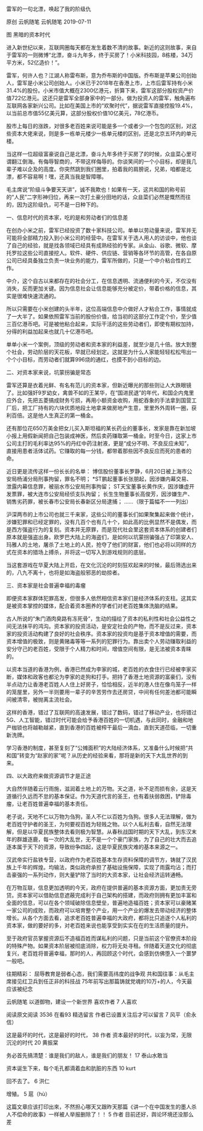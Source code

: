 雷军的一句北漂，唤起了我的阶级仇

原创 云帆随笔  云帆随笔  2019-07-11

图 黑暗的资本时代

进入新世纪以来，互联网圈每天都在发生着数不清的故事。新近的这则故事，来自于雷军的一则微博“北漂，奋斗九年多，终于买房了！小米科技园，8栋楼，34万平方米，52亿造价！”。

雷军，何许人也？江湖人称雷布斯，意为乔布斯的中国版。乔布斯是苹果公司创始人，雷军是小米公司创始人。小米已于2018年在香港上市，上市后雷军持有小米31.4%的股份。小米市值大概在2300亿港元，折算下来，雷军这部分股权资产价值722亿港元。这还只是雷军全部身家中的一部分。做为投资人的雷军，触角遍布互联网各家新兴公司。比如在美国上市的“欢聚时代”，据说雷军直接控股19.4%，以当前总市值55亿美元算，这部分股权价值10亿美元，78亿港币。

股市上每日的涨跌，对很多老百姓来说可能是多一个或者少一个包包的区别，对这些资本大佬来说，则是多一栋单元楼少一栋单元楼的区别，还是北京五环内的单元楼。

当这样一位超级富豪说自己是北漂，奋斗九年多终于买房了的时候，众韭菜心里可谓翻江倒海。有侮辱智商的，不带这样侮辱的。你谈笑间的一个小目标，却是我几辈子难以企及的高度。你突然跳到我们圈里，拍着我的肩膀说，兄弟，咱都是北漂，都不容易啊！嘿，还真当我是智障哪。

毛主席说“阶级斗争要天天讲”，诚不我欺也！如果有一天，这共和国的称号前的“人民”二字形神归位，再来一次打土豪分田地的话，众韭菜们必然是慨然而往的，因为这阶级仇，可不是一日种下的。

一、信息时代的资本家，吃的是和劳动者们的信息差

在创办小米之前，雷军已经投资了数十家科技公司。单单以劳动量来说，雷军并无可能将全部精力投入到小米公司的经营中。在雷军关于选人用人的访谈中，他也谈了自己的经验，就是找各领域已经具有成熟经验的专家。从金山、谷歌、微软、摩托罗拉这些公司直接挖人。软件、硬件、供应链、营销等各环节的高管，在各自原公司已经具备独立负责一块业务的能力，雷军所做的，只是一个中介粘合性的工作。

中介，这个自古以来都存在的社会分工，在信息透明、流通便利的今天，不仅没有消失，反而更加关键。因为信息社会让信息能够充分被定价，带着价格的信息，其实是很难快速流通的。

所以只需要在小米创建的头半年，这位高端信息中介做好人才粘合工作，事情就成了一大半了。如果依照雷军当前的股份价值，给当初的这部分工作定个价，至少值三百亿港币吧。可是被他粘合起来，实际干活的这些劳动者们，即使有期权加持，分得的利益加起来也就几十亿港币吧。

单单小米一个案例，顶级的劳动者和资本家的利益差，就至少是几十倍。放大到整个社会，劳动阶层的天花板，早就已经划定。这就是为什么人家能轻轻松松甩出一个个小目标，而劳动者们就算996烧的通红，也摸不到小目标的边。

二、对资本家来说，坑蒙拐骗是常态

雷军还算是衣着光鲜、有名有范儿的资本家，但新近曝光的那些则让人大跌眼镜了。比如强奸9岁幼女，禽兽不如的王某华，在“国进民退”的年代，和国企内鬼里应外合，先把五菱搞成财务亏损，再用小额资金收购，用蛇吞象的手法拿到国营工厂后，把工厂持有的六块优质地段土地拿来做房地产生意，里里外外周转一圈，获利百倍。这是他人生真正的第一桶金。

还有那位花650万美金把女儿买入斯坦福的某长药业的董事长，发家是靠在新加坡小报上用假新闻把自己包装成神医，然后卖药赚取第一桶金。时至今日，这家上市公司主打的毛利率达95%的丹红中药注射液，更是“成分不明、不良反应未知”，直接用患者活体试药。它赚取的每一分钱，都带着那些因不良反应而死的患者的命。

近日更是流传这样一份长长的名单：
博信股份董事长罗静，6月20日被上海市公安局杨浦分局刑事拘留，罪名不明；
*ST鹏起董事长张朋起，因涉嫌内幕交易、泄露内幕信息罪，被丽水市公安局刑事拘留；
ST天宝董事长黄作庆，因涉嫌虚开发票罪，被大连市公安局经侦支队拘留；
长生生物董事长高俊芳，因涉嫌生产、销售劣药罪，被长春市公安局长春新区分局逮捕；
......（限于篇幅不一一列出）

沪深两市的上市公司也就三千来家，这些公司的董事长们如果聚集起来做个统计，涉嫌犯罪和已经定罪的，没有几百个也有几十个，如此高的比例显然不是偶发，而是西方强盗行为的复刻。资本并无原罪，而是现代社会里这套资本体系的创建者们原本就是强盗出身。欧罗巴大陆上的海盗们，是如何以坑蒙拐骗强占了印第安人、玛雅人的土地，屠杀了土地上的人民，抢夺了他们的财富，他们也必将以同样的方式在资本的猎场上搏杀，并将这一切写入到游戏规则的底层。

当这套游戏在华夏大陆上开启，在文化沉沦的时刻狂欢起来的时候，最后筛选出来的，八九不离十，也将是如海盗般邪恶的劫掠者。

三、资本家是社会普遍幸福的毒瘤

即便资本家群体犯罪高发，但很多人依然相信资本家们是经济体系的支柱。这其实是被资本掌控的媒体，配合着资本圈养的学者们对老百姓集体洗脑的结果。

古人所说的“朱门酒肉臭路有冻死骨”，生动的描绘了资本的私利性和社会公益性之间无法抹平的鸿沟。资本家的投资活动，是安定社会的产物，而不是反过来，资本家的投资活动构建了良好的社会秩序。资本家的投资均是基于资本增值的需要，而资本增值的极致，则是黄赌毒等等一系列的犯罪行为。靠出卖个人劳动赚取利益的安分守己的老百姓，受限于个人精力和时间，增值空间有限，是无法被资本青睐的。

以资本当道的香港为例，香港已然成为李家的城，老百姓的衣食住行已经被李家买断，媒体和政客也都沦为李家的走狗和打手。把持了香港土地资源的富豪们，没有半点动力让香港老百姓人人住上好房子，恰恰相反，近半的港人住在像鸟笼子一样的笼屋里，另外一半则要用一辈子的辛苦劳作去还房贷，中间有任何差池都可能瞬间被清零，被抛离主流社会。

这样的香港，错过了互联网的高速发展，错过了数码，错过了移动产业，也将错过5G、人工智能，错过时代可能会给予香港百姓的一切机遇，与此同时，金融和地产枷锁也将越勒越紧，直到香港的百姓被榨干最后一滴血，直到天道莅临，一切重新洗牌。

学习香港的制度，甚至复刻了“公摊面积”的大陆经济体系，又准备什么时候把“共和国”转变为“赵家的家”呢？从历史的经验来看，那将是新的天下大乱世界的到来。

四、以大政府来做资源调节才是正途

大自然伴随着云行雨施，滋润着土地上的万物。天之道，补不足而损有余，这是天道循行久远而不怠的基本保证。作为天道代言的圣王，也有着扶弱救困，铲除毒瘤，让老百姓普遍幸福的基本责任。

老子说，天地不仁以万物为刍狗，圣人不仁以百姓为刍狗。很多人无法理解，做为老百姓守护者的圣王，为何要视百姓为轻贱之物。以个人私利去看，自然无法理解，但是以华夏民族整体去看则极为智慧。从春秋战国时期的天下大乱，到东汉末年的群雄逐鹿，每一次的大乱世，无不是一个个豪门家族，为了自己的壮大而去追逐本属于天下的资源，导致纷争四起，这是华夏民族灾难的基本来源之一。

汉武帝实行盐铁专营，以政府作为老百姓基本生存资料保障的调节方，铸就了汉民族上千年的辉煌。均输法，类似政府承担了基础设施保障，实现了雨露均沾；而打击豪强的一系列动作，则大量铲除了当时的大资本家，让社会经济运转通畅。

在万物互联，信息更加透明的今天，政府在提供普遍的基本资源方面，更加责无旁贷。资本家可以借助信息遮蔽完成利于自己架构的搭建，而政府则拥有更加丰富和全面的信息，可以在各个领域破除信息壁垒，普遍地造福百姓；资本家可以豪赌某一家公司的成败，而政府可以培育整个产业，用一个产业的爆发去带动经济的整体增长。从各个方面去看，追求老百姓普遍幸福的大政府，都将比只追逐个人私利的资本家，做的要好的多，对老百姓来说也能享受到实实在在的生活质量的提升。

至于政府官员掌握资源后不造福百姓而谋私利的问题，只是当前这个官僚资本阶段的特殊产物。如果资本阶层被彻底消除，权力将无处寻租。伴随着天道文化的彻底复兴，老百姓将普遍幸福，那时的人，再回顾这个时代，会感到仿佛堕入一个噩梦一般吧。

往期精彩：
屈辱教育是弱者心态，我们需要高纬度的战争观
共和国往事：从毛主席接见红卫兵到任正非的科技战
75年前写出那篇铸就党魂的10万+的人，今天最应该被纪念



云帆随笔
以道御物，建设一个新世界
喜欢作者
7 人喜欢

阅读原文阅读 3536
 在看93
精选留言
作者已设置关注后才可以留言
 7
风平（俞永信）

 这是最坏的时代，这是最好的时代，
 38
作者
 资本最好的时代，以妄为常，无限沉沦的时代
 20
黄振棠

 务必首先搞清楚：谁是我们的敌人，谁是我们的朋友！
 17
泰山水敢当

 资本诞生下来，每个毛孔都滴着血和肮脏的东西
 10
kurt

 回不去了。
 6
洪仁

 增殖。
 5
扈（hù）

 这篇文章应该打印出來，不然担心哪天又跟昨天那篇《讲一个在中国发生的墨人杀人不偿命的故事》一样被人举报删除了！！
 5
作者
 目前还好，舆论环境还没那么差
